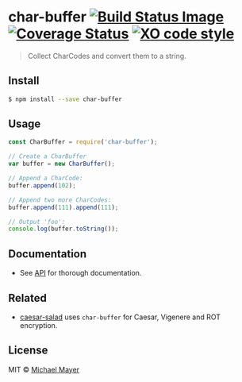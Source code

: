# char-buffer [![Build Status Image](https://travis-ci.org/schnittstabil/char-buffer.svg)](https://travis-ci.org/schnittstabil/char-buffer) [![Coverage Status](https://coveralls.io/repos/github/schnittstabil/char-buffer/badge.svg?branch=master)](https://coveralls.io/github/schnittstabil/char-buffer?branch=master) [![XO code style](https://img.shields.io/badge/code_style-XO-5ed9c7.svg)](https://github.com/sindresorhus/xo)

> Collect CharCodes and convert them to a string.

## Install

```bash
$ npm install --save char-buffer
```

## Usage

```javascript
const CharBuffer = require('char-buffer');

// Create a CharBuffer
var buffer = new CharBuffer();

// Append a CharCode:
buffer.append(102);

// Append two more CharCodes:
buffer.append(111).append(111);

// Output 'foo':
console.log(buffer.toString());
```


## Documentation

* See [API](http://schnittstabil.github.io/char-buffer/api/#!/api) for thorough documentation.

## Related

* [caesar-salad](https://github.com/schnittstabil/caesar-salad) uses `char-buffer` for Caesar, Vigenere and ROT encryption.

## License

MIT © [Michael Mayer](http://schnittstabil.de)
